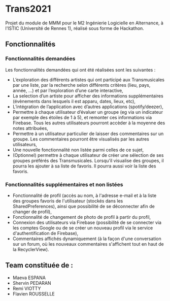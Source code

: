 # Trans2021
Projet du module de MMM pour le M2 Ingénierie Logicielle en Alternance, à l'ISTIC (Université de Rennes 1), réalisé sous forme de Hackathon.

## Fonctionnalités
### Fonctionnalités demandées
Les fonctionnalités demandées qui ont été réalisées sont les suivantes :
* L’exploration des différents artistes qui ont participé aux Transmusicales par une liste, par la recherche selon différents critères (lieu, pays, année, ...) et par l’exploration d’une carte interactive,
* La selection d’un artiste pour afficher des informations supplémentaires (évènements dans lesquels il est apparu, dates, lieux, etc),
* L’intégration de l’application avec d’autres applications (spotify/deezer),
* Permettre à chaque utilisateur d’évaluer un groupe (eg via un indicateur par exemple des étoiles de 1 à 5), et remonter ces informations via Firebase. Tous les autres utilisateurs pourront accèder à la moyenne des notes attribuées,
* Permettre à un utilisateur particulier de laisser des commentaires sur un groupe. Les commentaires pourront être visualisés par les autres utilisateurs,
* Une nouvelle fonctionnalité non listée parmi celles de ce sujet,
* (Optionnel) permettre à chaque utilisateur de créer une sélection de ses groupes préférés des Transmusicales. Lorsqu’il visualise des groupes, il pourra les ajouter à sa liste de favoris. Il pourra aussi voir la liste des favoris.

### Fonctionnalités supplémentaires et non listées
* Fonctionnalité de profil (accès au nom, à l'adresse e-mail et à la liste des groupes favoris de l'utilisateur (stockés dans les SharedPreferences), ainsi que possibilité de se déconnecter afin de changer de profil),
* Fonctionnalité de changement de photo de profil à partir du profil,
* Connexion des utilisateurs via Firebase (possibilité de se connecter via les comptes Google ou de se créer un nouveau profil via le service d'authentification de Firebase),
* Commentaires affichés dynamiquement (à la façon d'une conversation sur un forum, où les nouveaux commentaires s'affichent tout en haut de la RecyclerView).

## Team constituée de :
* Maeva ESPANA
* Shervin PEDARAN
* Remi VIOTTY
* Flavien ROUSSELLE
